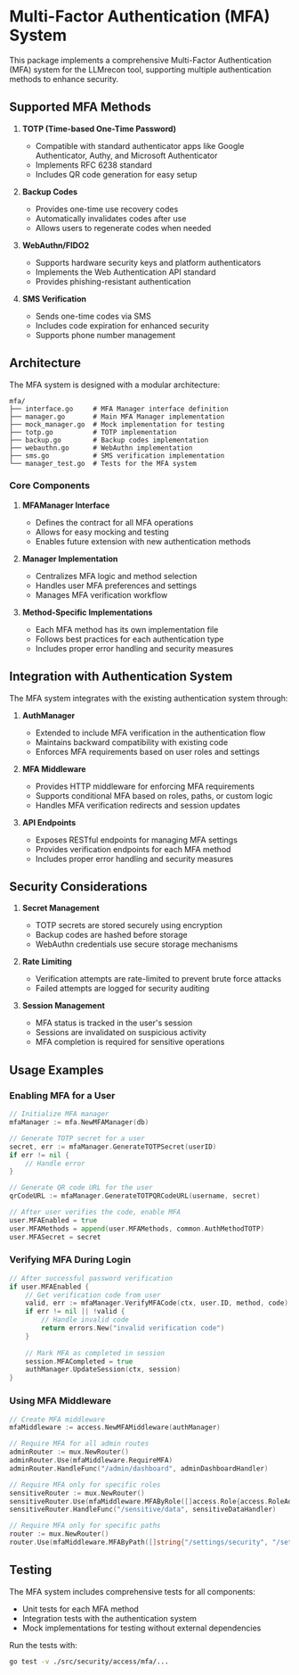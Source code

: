 # Multi-Factor Authentication (MFA) System

This package implements a comprehensive Multi-Factor Authentication (MFA) system for the LLMrecon tool, supporting multiple authentication methods to enhance security.

## Supported MFA Methods

1. **TOTP (Time-based One-Time Password)**
   - Compatible with standard authenticator apps like Google Authenticator, Authy, and Microsoft Authenticator
   - Implements RFC 6238 standard
   - Includes QR code generation for easy setup

2. **Backup Codes**
   - Provides one-time use recovery codes
   - Automatically invalidates codes after use
   - Allows users to regenerate codes when needed

3. **WebAuthn/FIDO2**
   - Supports hardware security keys and platform authenticators
   - Implements the Web Authentication API standard
   - Provides phishing-resistant authentication

4. **SMS Verification**
   - Sends one-time codes via SMS
   - Includes code expiration for enhanced security
   - Supports phone number management

## Architecture

The MFA system is designed with a modular architecture:

```
mfa/
├── interface.go     # MFA Manager interface definition
├── manager.go       # Main MFA Manager implementation
├── mock_manager.go  # Mock implementation for testing
├── totp.go          # TOTP implementation
├── backup.go        # Backup codes implementation
├── webauthn.go      # WebAuthn implementation
├── sms.go           # SMS verification implementation
└── manager_test.go  # Tests for the MFA system
```

### Core Components

1. **MFAManager Interface**
   - Defines the contract for all MFA operations
   - Allows for easy mocking and testing
   - Enables future extension with new authentication methods

2. **Manager Implementation**
   - Centralizes MFA logic and method selection
   - Handles user MFA preferences and settings
   - Manages MFA verification workflow

3. **Method-Specific Implementations**
   - Each MFA method has its own implementation file
   - Follows best practices for each authentication type
   - Includes proper error handling and security measures

## Integration with Authentication System

The MFA system integrates with the existing authentication system through:

1. **AuthManager**
   - Extended to include MFA verification in the authentication flow
   - Maintains backward compatibility with existing code
   - Enforces MFA requirements based on user roles and settings

2. **MFA Middleware**
   - Provides HTTP middleware for enforcing MFA requirements
   - Supports conditional MFA based on roles, paths, or custom logic
   - Handles MFA verification redirects and session updates

3. **API Endpoints**
   - Exposes RESTful endpoints for managing MFA settings
   - Provides verification endpoints for each MFA method
   - Includes proper error handling and security measures

## Security Considerations

1. **Secret Management**
   - TOTP secrets are stored securely using encryption
   - Backup codes are hashed before storage
   - WebAuthn credentials use secure storage mechanisms

2. **Rate Limiting**
   - Verification attempts are rate-limited to prevent brute force attacks
   - Failed attempts are logged for security auditing

3. **Session Management**
   - MFA status is tracked in the user's session
   - Sessions are invalidated on suspicious activity
   - MFA completion is required for sensitive operations

## Usage Examples

### Enabling MFA for a User

```go
// Initialize MFA manager
mfaManager := mfa.NewMFAManager(db)

// Generate TOTP secret for a user
secret, err := mfaManager.GenerateTOTPSecret(userID)
if err != nil {
    // Handle error
}

// Generate QR code URL for the user
qrCodeURL := mfaManager.GenerateTOTPQRCodeURL(username, secret)

// After user verifies the code, enable MFA
user.MFAEnabled = true
user.MFAMethods = append(user.MFAMethods, common.AuthMethodTOTP)
user.MFASecret = secret
```

### Verifying MFA During Login

```go
// After successful password verification
if user.MFAEnabled {
    // Get verification code from user
    valid, err := mfaManager.VerifyMFACode(ctx, user.ID, method, code)
    if err != nil || !valid {
        // Handle invalid code
        return errors.New("invalid verification code")
    }
    
    // Mark MFA as completed in session
    session.MFACompleted = true
    authManager.UpdateSession(ctx, session)
}
```

### Using MFA Middleware

```go
// Create MFA middleware
mfaMiddleware := access.NewMFAMiddleware(authManager)

// Require MFA for all admin routes
adminRouter := mux.NewRouter()
adminRouter.Use(mfaMiddleware.RequireMFA)
adminRouter.HandleFunc("/admin/dashboard", adminDashboardHandler)

// Require MFA only for specific roles
sensitiveRouter := mux.NewRouter()
sensitiveRouter.Use(mfaMiddleware.MFAByRole([]access.Role{access.RoleAdmin, access.RoleManager}))
sensitiveRouter.HandleFunc("/sensitive/data", sensitiveDataHandler)

// Require MFA only for specific paths
router := mux.NewRouter()
router.Use(mfaMiddleware.MFAByPath([]string{"/settings/security", "/settings/api-keys"}))
```

## Testing

The MFA system includes comprehensive tests for all components:

- Unit tests for each MFA method
- Integration tests with the authentication system
- Mock implementations for testing without external dependencies

Run the tests with:

```bash
go test -v ./src/security/access/mfa/...
```
